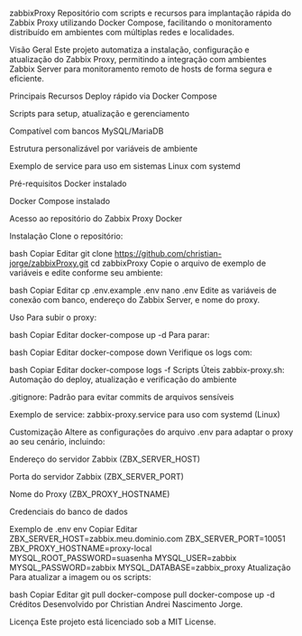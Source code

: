 zabbixProxy
Repositório com scripts e recursos para implantação rápida do Zabbix Proxy utilizando Docker Compose, facilitando o monitoramento distribuído em ambientes com múltiplas redes e localidades.

Visão Geral
Este projeto automatiza a instalação, configuração e atualização do Zabbix Proxy, permitindo a integração com ambientes Zabbix Server para monitoramento remoto de hosts de forma segura e eficiente.

Principais Recursos
Deploy rápido via Docker Compose

Scripts para setup, atualização e gerenciamento

Compatível com bancos MySQL/MariaDB

Estrutura personalizável por variáveis de ambiente

Exemplo de service para uso em sistemas Linux com systemd

Pré-requisitos
Docker instalado

Docker Compose instalado

Acesso ao repositório do Zabbix Proxy Docker

Instalação
Clone o repositório:

bash
Copiar
Editar
git clone https://github.com/christian-jorge/zabbixProxy.git
cd zabbixProxy
Copie o arquivo de exemplo de variáveis e edite conforme seu ambiente:

bash
Copiar
Editar
cp .env.example .env
nano .env
Edite as variáveis de conexão com banco, endereço do Zabbix Server, e nome do proxy.

Uso
Para subir o proxy:

bash
Copiar
Editar
docker-compose up -d
Para parar:

bash
Copiar
Editar
docker-compose down
Verifique os logs com:

bash
Copiar
Editar
docker-compose logs -f
Scripts Úteis
zabbix-proxy.sh: Automação do deploy, atualização e verificação do ambiente

.gitignore: Padrão para evitar commits de arquivos sensíveis

Exemplo de service: zabbix-proxy.service para uso com systemd (Linux)

Customização
Altere as configurações do arquivo .env para adaptar o proxy ao seu cenário, incluindo:

Endereço do servidor Zabbix (ZBX_SERVER_HOST)

Porta do servidor Zabbix (ZBX_SERVER_PORT)

Nome do Proxy (ZBX_PROXY_HOSTNAME)

Credenciais do banco de dados

Exemplo de .env
env
Copiar
Editar
ZBX_SERVER_HOST=zabbix.meu.dominio.com
ZBX_SERVER_PORT=10051
ZBX_PROXY_HOSTNAME=proxy-local
MYSQL_ROOT_PASSWORD=suasenha
MYSQL_USER=zabbix
MYSQL_PASSWORD=zabbix
MYSQL_DATABASE=zabbix_proxy
Atualização
Para atualizar a imagem ou os scripts:

bash
Copiar
Editar
git pull
docker-compose pull
docker-compose up -d
Créditos
Desenvolvido por Christian Andrei Nascimento Jorge.

Licença
Este projeto está licenciado sob a MIT License.
